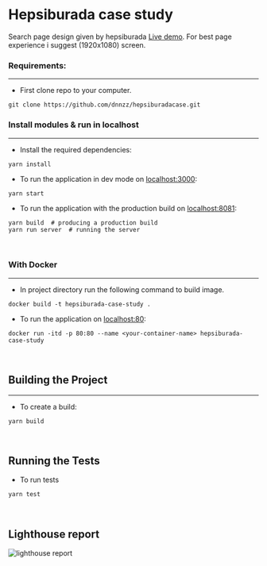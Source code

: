 # Hepsiburada case study

Search page design given by hepsiburada [Live demo](https://ecstatic-bhaskara-026a35.netlify.app).
For best page experience i suggest (1920x1080) screen.

### Requirements:

<hr/>

- First clone repo to your computer.

```
git clone https://github.com/dnnzz/hepsiburadacase.git
```

### Install modules & run in localhost

<hr/>

- Install the required dependencies:

```
yarn install
```

- To run the application in dev mode on [localhost:3000](http://localhost:3000):

```
yarn start
```

- To run the application with the production build on [localhost:8081](http://localhost:8081):

```
yarn build  # producing a production build
yarn run server  # running the server
```

<br/>

### With Docker

<hr/>

- In project directory run the following command to build image.

```
docker build -t hepsiburada-case-study .
```

- To run the application on [localhost:80](http://localhost:80):

```
docker run -itd -p 80:80 --name <your-container-name> hepsiburada-case-study
```

<br/>

## Building the Project

<hr/>

- To create a build:

```
yarn build
```

<br/>

## Running the Tests

- To run tests

```
yarn test
```


<br/>

## Lighthouse report
![lighthouse report](https://i.ibb.co/R4RnSSW/Ekran-Resmi-2021-10-25-14-42-26.png)

